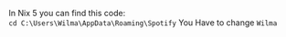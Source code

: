 In Nix 5 you can find this code:  
`cd C:\Users\Wilma\AppData\Roaming\Spotify`
You Have to change `Wilma`
